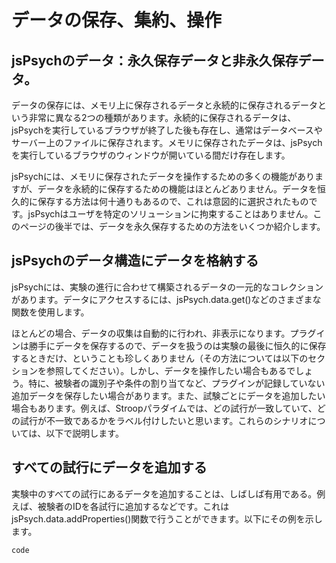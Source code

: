 # データの保存、集約、操作
## jsPsychのデータ：永久保存データと非永久保存データ。

データの保存には、メモリ上に保存されるデータと永続的に保存されるデータという非常に異なる2つの種類があります。永続的に保存されるデータは、jsPsychを実行しているブラウザが終了した後も存在し、通常はデータベースやサーバー上のファイルに保存されます。メモリに保存されたデータは、jsPsychを実行しているブラウザのウィンドウが開いている間だけ存在します。

jsPsychには、メモリに保存されたデータを操作するための多くの機能がありますが、データを永続的に保存するための機能はほとんどありません。データを恒久的に保存する方法は何十通りもあるので、これは意図的に選択されたものです。jsPsychはユーザを特定のソリューションに拘束することはありません。このページの後半では、データを永久保存するための方法をいくつか紹介します。

## jsPsychのデータ構造にデータを格納する

jsPsychには、実験の進行に合わせて構築されるデータの一元的なコレクションがあります。データにアクセスするには、jsPsych.data.get()などのさまざまな関数を使用します。

ほとんどの場合、データの収集は自動的に行われ、非表示になります。プラグインは勝手にデータを保存するので、データを扱うのは実験の最後に恒久的に保存するときだけ、ということも珍しくありません（その方法については以下のセクションを参照してください）。しかし、データを操作したい場合もあるでしょう。特に、被験者の識別子や条件の割り当てなど、プラグインが記録していない追加データを保存したい場合があります。また、試験ごとにデータを追加したい場合もあります。例えば、Stroopパラダイムでは、どの試行が一致していて、どの試行が不一致であるかをラベル付けしたいと思います。これらのシナリオについては、以下で説明します。

## すべての試行にデータを追加する

実験中のすべての試行にあるデータを追加することは、しばしば有用である。例えば、被験者のIDを各試行に追加するなどです。これはjsPsych.data.addProperties()関数で行うことができます。以下にその例を示します。


```
code

```

